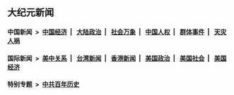## 大纪元新闻

#### 中国新闻 &nbsp;>&nbsp; [中国经济](indexes/ncid283/README.md?05310445) &nbsp;| &nbsp; [大陆政治](indexes/ncid277/README.md?05310445) &nbsp;| &nbsp; [社会万象](indexes/ncid282/README.md?05310445) &nbsp;| &nbsp; [中国人权](indexes/ncid278/README.md?05310445) &nbsp;| &nbsp; [群体事件](indexes/ncid279/README.md?05310445) &nbsp;| &nbsp; [天灾人祸](indexes/ncid280/README.md?05310445)

#### 国际新闻 &nbsp;>&nbsp; [美中关系](indexes/nf1412576/README.md?05310445) &nbsp;| &nbsp; [台湾新闻](indexes/ncid1349361/README.md?05310445) &nbsp;| &nbsp; [香港新闻](indexes/ncid1349362/README.md?05310445) &nbsp;| &nbsp; [美国政治](indexes/ncid1078159/README.md?05310445) &nbsp;| &nbsp; [美国社会](indexes/ncid1078160/README.md?05310445) &nbsp;| &nbsp; [美国经济](indexes/ncid1078158/README.md?05310445)

#### 特别专题 &nbsp;>&nbsp; [中共百年历史](https://github.com/epoch-news/epoch-special/blob/master/README.md?05310445)  
